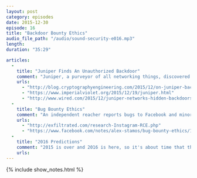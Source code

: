 ```yaml
---
layout: post
category: episodes
date: 2015-12-30
episode: 16
title: "Backdoor Bounty Ethics"
audio_file_path: "/audio/sound-security-e016.mp3"
length:
duration: "35:29"

articles: 
  - 
    title: "Juniper Finds An Unauthorized Backdoor"
    comment: "Juniper, a purveyor of all networking things, discovered a backdoor placed in their ScreenOS operation system by an unauthorized persons. What does this mean for the integrity of their products and how can we find backdoors in our own software?"
    urls: 
      - "http://blog.cryptographyengineering.com/2015/12/on-juniper-backdoor.html"
      - "https://www.imperialviolet.org/2015/12/19/juniper.html"
      - "http://www.wired.com/2015/12/juniper-networks-hidden-backdoors-show-the-risk-of-government-backdoors/"
  - 
    title: "Bug Bounty Ethics"
    comment: "An independent reacher reports bugs to Facebook and minor drama occurs. The researcher alleges Facebook is being unfair to him, while Facebook alleges the researcher crossed the line."
    urls: 
      - "http://exfiltrated.com/research-Instagram-RCE.php"
      - "https://www.facebook.com/notes/alex-stamos/bug-bounty-ethics/10153799951452929"
  - 
    title: "2016 Predictions"
    comment: "2015 is over and 2016 is here, so it's about time that the Sound Security crew come up with some very accurate and in no way whatsoever wrong predictions for the glorious year that is 2016."
    urls: 
---
```

{% include show_notes.html %}
